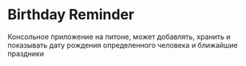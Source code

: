 # Birthday Reminder

Консольное приложение на питоне, может добавлять, хранить и показывать дату рождения определенного человека и ближайшие праздники